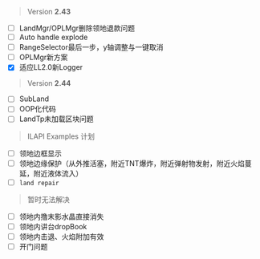 > Version **2.43**
 - [ ] LandMgr/OPLMgr删除领地退款问题
 - [ ] Auto handle explode
 - [ ] RangeSelector最后一步，y轴调整与一键取消
 - [ ] OPLMgr新方案
 - [x] 适应LL2.0新Logger

> Version **2.44**
 - [ ] SubLand
 - [ ] OOP化代码
 - [ ] LandTp未加载区块问题

> ILAPI Examples 计划
 - [ ] 领地边框显示
 - [ ] 领地边缘保护（从外推活塞，附近TNT爆炸，附近弹射物发射，附近火焰蔓延，附近液体流入）
 - [ ] `land repair`

> 暂时无法解决
 - [ ] 领地内撸末影水晶直接消失
 - [ ] 领地内讲台dropBook
 - [ ] 领地内击退、火焰附加有效
 - [ ] 开门问题